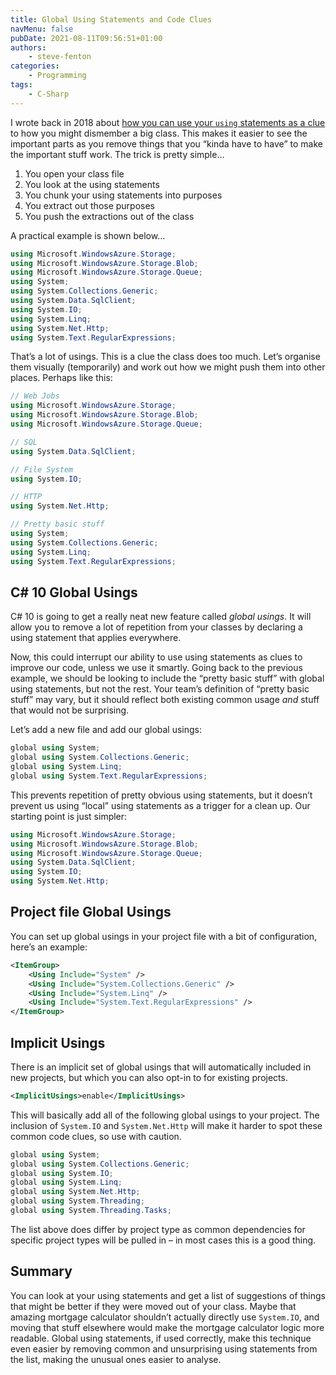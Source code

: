 ```yaml
---
title: Global Using Statements and Code Clues
navMenu: false
pubDate: 2021-08-11T09:56:51+01:00
authors:
    - steve-fenton
categories:
    - Programming
tags:
    - C-Sharp
---
```


I wrote back in 2018 about [how you can use your `using` statements as a clue](/blog/2018/01/code-organisation-junk/) to how you might dismember a big class. This makes it easier to see the important parts as you remove things that you “kinda have to have” to make the important stuff work. The trick is pretty simple…

1. You open your class file
2. You look at the using statements
3. You chunk your using statements into purposes
4. You extract out those purposes
5. You push the extractions out of the class

A practical example is shown below…

```csharp
using Microsoft.WindowsAzure.Storage;
using Microsoft.WindowsAzure.Storage.Blob;
using Microsoft.WindowsAzure.Storage.Queue;
using System;
using System.Collections.Generic;
using System.Data.SqlClient;
using System.IO;
using System.Linq;
using System.Net.Http;
using System.Text.RegularExpressions;
```

That’s a lot of usings. This is a clue the class does too much. Let’s organise them visually (temporarily) and work out how we might push them into other places. Perhaps like this:

```csharp
// Web Jobs
using Microsoft.WindowsAzure.Storage;
using Microsoft.WindowsAzure.Storage.Blob;
using Microsoft.WindowsAzure.Storage.Queue;

// SQL
using System.Data.SqlClient;

// File System
using System.IO;

// HTTP
using System.Net.Http;

// Pretty basic stuff
using System;
using System.Collections.Generic;
using System.Linq;
using System.Text.RegularExpressions;
```

## C# 10 Global Usings

C# 10 is going to get a really neat new feature called *global usings*. It will allow you to remove a lot of repetition from your classes by declaring a using statement that applies everywhere.

Now, this could interrupt our ability to use using statements as clues to improve our code, unless we use it smartly. Going back to the previous example, we should be looking to include the “pretty basic stuff” with global using statements, but not the rest. Your team’s definition of “pretty basic stuff” may vary, but it should reflect both existing common usage *and* stuff that would not be surprising.

Let’s add a new file and add our global usings:

```csharp
global using System;
global using System.Collections.Generic;
global using System.Linq;
global using System.Text.RegularExpressions;
```

This prevents repetition of pretty obvious using statements, but it doesn’t prevent us using “local” using statements as a trigger for a clean up. Our starting point is just simpler:

```csharp
using Microsoft.WindowsAzure.Storage;
using Microsoft.WindowsAzure.Storage.Blob;
using Microsoft.WindowsAzure.Storage.Queue;
using System.Data.SqlClient;
using System.IO;
using System.Net.Http;
```

## Project file Global Usings

You can set up global usings in your project file with a bit of configuration, here’s an example:

```xml
<ItemGroup>
    <Using Include="System" />
    <Using Include="System.Collections.Generic" />
    <Using Include="System.Linq" />
    <Using Include="System.Text.RegularExpressions" />
</ItemGroup>
```

## Implicit Usings

There is an implicit set of global usings that will automatically included in new projects, but which you can also opt-in to for existing projects.

```xml
<ImplicitUsings>enable</ImplicitUsings>
```

This will basically add all of the following global usings to your project. The inclusion of `System.IO` and `System.Net.Http` will make it harder to spot these common code clues, so use with caution.

```csharp
global using System;
global using System.Collections.Generic;
global using System.IO;
global using System.Linq;
global using System.Net.Http;
global using System.Threading;
global using System.Threading.Tasks;
```

The list above does differ by project type as common dependencies for specific project types will be pulled in – in most cases this is a good thing.

## Summary

You can look at your using statements and get a list of suggestions of things that might be better if they were moved out of your class. Maybe that amazing mortgage calculator shouldn’t actually directly use `System.IO`, and moving that stuff elsewhere would make the mortgage calculator logic more readable. Global using statements, if used correctly, make this technique even easier by removing common and unsurprising using statements from the list, making the unusual ones easier to analyse.